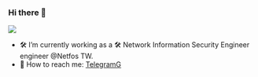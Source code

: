 ### Hi there 👋

<!--
**linhunghui/linhunghui** is a ✨ _special_ ✨ repository because its `README.md` (this file) appears on your GitHub profile.

Here are some ideas to get you started:

- 🔭 I’m currently working on ...
- 🌱 I’m currently learning ...
- 👯 I’m looking to collaborate on ...
- 🤔 I’m looking for help with ...
- 💬 Ask me about ...
- 📫 How to reach me: ...
- 😄 Pronouns: ...
- ⚡ Fun fact: ...
-->
![](https://img.shields.io/badge/release-v1.0.0--beta-blue)

- 🛠 I’m currently working as a 🛠 Network Information Security Engineer engineer @Netfos TW.
- 💬 How to reach me: [TelegramG](https://t.me/GGboyForLife)
